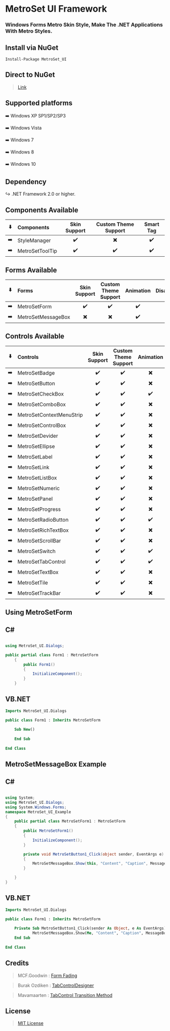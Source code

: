 MetroSet UI Framework
=====================
### Windows Forms Metro Skin Style, Make The .NET Applications With Metro Styles.

## 

## Install via NuGet

    Install-Package MetroSet_UI

## Direct to NuGet

> [Link](https://www.nuget.org/packages/MetroSet_UI/)

## 

Supported platforms
-------------------
:arrow_right: Windows XP SP1/SP2/SP3

:arrow_right: Windows Vista

:arrow_right: Windows 7

:arrow_right: Windows 8

:arrow_right: Windows 10

## 

Dependency
------------
:arrow_right_hook: .NET Framework 2.0 or higher.

## 

## Components Available

:arrow_down: | Components | Skin Support | Custom Theme Support | Smart Tag
:---:|:---|:---:|:---:|:---:|
:arrow_right: | StyleManager |:heavy_check_mark:|:heavy_multiplication_x:|:heavy_check_mark:
:arrow_right: | MetroSetToolTip |:heavy_check_mark:|:heavy_check_mark:|:heavy_check_mark:

## 

## Forms Available


:arrow_down: | Forms | Skin Support | Custom Theme Support | Animation | Disabling | Custom Smart Tags
:---:|:---|:---:|:---:|:---:|:---:|:---:|
:arrow_right: | MetroSetForm |:heavy_check_mark:|:heavy_check_mark:|:heavy_check_mark:|:heavy_multiplication_x:|:heavy_multiplication_x:
:arrow_right: | MetroSetMessageBox |:heavy_multiplication_x:|:heavy_multiplication_x:|:heavy_check_mark:|:heavy_multiplication_x:|:heavy_multiplication_x:

## 

## Controls Available


:arrow_down: | Controls | Skin Support | Custom Theme Support | Animation | Disabling | Custom Smart Tags
:---:|:---|:---:|:---:|:---:|:---:|:---:|
:arrow_right: | MetroSetBadge |:heavy_check_mark:|:heavy_check_mark:|:heavy_multiplication_x:|:heavy_check_mark:|:heavy_check_mark:
:arrow_right: | MetroSetButton |:heavy_check_mark:|:heavy_check_mark:|:heavy_multiplication_x:|:heavy_check_mark:|:heavy_check_mark:
:arrow_right: | MetroSetCheckBox |:heavy_check_mark:|:heavy_check_mark:|:heavy_check_mark:|:heavy_check_mark:|:heavy_check_mark:
:arrow_right: | MetroSetComboBox |:heavy_check_mark:|:heavy_check_mark:|:heavy_multiplication_x:|:heavy_check_mark:|:heavy_check_mark:
:arrow_right: | MetroSetContextMenuStrip |:heavy_check_mark:|:heavy_check_mark:|:heavy_multiplication_x:|:heavy_check_mark:|:heavy_check_mark:
:arrow_right: | MetroSetControlBox |:heavy_check_mark:|:heavy_check_mark:|:heavy_multiplication_x:|:heavy_check_mark:|:heavy_check_mark:
:arrow_right: | MetroSetDevider|:heavy_check_mark:|:heavy_check_mark:|:heavy_multiplication_x:|:heavy_multiplication_x:|:heavy_check_mark:
:arrow_right: | MetroSetEllipse |:heavy_check_mark:|:heavy_check_mark:|:heavy_multiplication_x:|:heavy_check_mark:|:heavy_check_mark:
:arrow_right: | MetroSetLabel |:heavy_check_mark:|:heavy_check_mark:|:heavy_multiplication_x:|:heavy_multiplication_x:|:heavy_check_mark:
:arrow_right: | MetroSetLink |:heavy_check_mark:|:heavy_check_mark:|:heavy_multiplication_x:|:heavy_multiplication_x:|:heavy_check_mark:
:arrow_right: | MetroSetListBox |:heavy_check_mark:|:heavy_check_mark:|:heavy_multiplication_x:|:heavy_check_mark:|:heavy_check_mark:
:arrow_right: | MetroSetNumeric |:heavy_check_mark:|:heavy_check_mark:|:heavy_multiplication_x:|:heavy_check_mark:|:heavy_check_mark:
:arrow_right: | MetroSetPanel |:heavy_check_mark:|:heavy_check_mark:|:heavy_multiplication_x:|:heavy_multiplication_x:|:heavy_multiplication_x:
:arrow_right: | MetroSetProgress |:heavy_check_mark:|:heavy_check_mark:|:heavy_multiplication_x:|:heavy_check_mark:|:heavy_check_mark:
:arrow_right: | MetroSetRadioButton |:heavy_check_mark:|:heavy_check_mark:|:heavy_check_mark:|:heavy_check_mark:|:heavy_check_mark:
:arrow_right: | MetroSetRichTextBox |:heavy_check_mark:|:heavy_check_mark:|:heavy_multiplication_x:|:heavy_check_mark:|:heavy_check_mark:
:arrow_right: | MetroSetScrollBar |:heavy_check_mark:|:heavy_check_mark:|:heavy_multiplication_x:|:heavy_check_mark:|:heavy_check_mark:
:arrow_right: | MetroSetSwitch |:heavy_check_mark:|:heavy_check_mark:|:heavy_check_mark:|:heavy_check_mark:|:heavy_check_mark:
:arrow_right: | MetroSetTabControl |:heavy_check_mark:|:heavy_check_mark:|:heavy_check_mark:|:heavy_check_mark:|:heavy_multiplication_x:
:arrow_right: | MetroSetTextBox |:heavy_check_mark:|:heavy_check_mark:|:heavy_multiplication_x:|:heavy_check_mark:|:heavy_check_mark:
:arrow_right: | MetroSetTile |:heavy_check_mark:|:heavy_check_mark:|:heavy_multiplication_x:|:heavy_check_mark:|:heavy_check_mark:
:arrow_right: | MetroSetTrackBar |:heavy_check_mark:|:heavy_check_mark:|:heavy_multiplication_x:|:heavy_multiplication_x:|:heavy_check_mark:




## 

## Using MetroSetForm


## C#

```cs

using MetroSet_UI.Dialogs;

public partial class Form1 : MetroSetForm
    {
        public Form1()
        {
            InitializeComponent();
        }
    }

```

## VB.NET

```vb
Imports MetroSet_UI.Dialogs

public class Form1 : Inherits MetroSetForm
    
    Sub New()
    
    End Sub
    
End Class
```

## MetroSetMessageBox Example


## C#

```cs

using System;
using MetroSet_UI.Dialogs;
using System.Windows.Forms;
namespace MetroSet_UI_Example
{
    public partial class MetroSetForm1 : MetroSetForm 
    {
        public MetroSetForm1()
        {
            InitializeComponent();
        }

        private void MetroSetButton1_Click(object sender, EventArgs e)
        {
            MetroSetMessageBox.Show(this, "Content", "Caption", MessageBoxButtons.OK, MessageBoxIcon.Question);
        }

    }
}

```

## VB.NET

```vb
Imports MetroSet_UI.Dialogs

public class Form1 : Inherits MetroSetForm
    
    Private Sub MetroSetButton1_Click(sender As Object, e As EventArgs)
			MetroSetMessageBox.Show(Me, "Content", "Caption", MessageBoxButtons.OKCancel, MessageBoxIcon.Question)
	End Sub
    
End Class
```

## Credits

>  MCF.Goodwin : [Form Fading](https://www.codeproject.com/Articles/30255/C-Fade-Form-Effect-With-the-AnimateWindow-API-Func)

>  Burak Ozdiken : [TabControlDesigner](https://github.com/N-a-r-w-i-n/MetroSet-UI/blob/master/MetroSet%20UI/Design/MetroSetTabControlDesigner.cs)

>  Mavamaarten : [TabControl Transition Method](https://github.com/N-a-r-w-i-n/MetroSet-UI/blob/29e65d1d2e4d12105f9b9639e9def96af0b93da2/MetroSet%20UI/Controls/MetroSetTabControl.cs#L363-L463)

## License

>  [MIT License](https://github.com/N-a-r-w-i-n/MetroSet-UI/blob/master/LICENSE.md)

